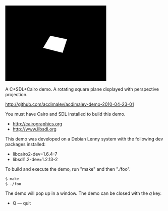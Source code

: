 ![screenshot](http://github.com/acdimalev/acdimalev-demo-2010-04-23-01/raw/master/screenshot.png)

A C+SDL+Cairo demo.  A rotating square plane displayed with perspective projection.

http://github.com/acdimalev/acdimalev-demo-2010-04-23-01

You must have Cairo and SDL installed to build this demo.

* http://cairographics.org
* http://www.libsdl.org

This demo was developed on a Debian Lenny system with the following dev packages installed:

* libcairo2-dev=1.6.4-7
* libsdl1.2-dev=1.2.13-2

To build and execute the demo, run "make" and then "./foo".

    $ make
    $ ./foo

The demo will pop up in a window.  The demo can be closed with the *q* key.

* Q &mdash; quit
